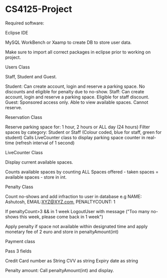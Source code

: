 # CS4125-Project

Required software: 

Eclipse IDE 

MySQL WorkBench or Xaamp to create DB to store user data. 

Make sure to import all correct packages in eclipse prior to working on project. 


Users Class

Staff, Student and Guest. 

Student: Can create account, login and reserve a parking space. No discounts and eligible for penalty due to no-show.
Staff: Can create account, login and reserve a parking space. Eligible for staff discount.
Guest: Sponsored access only. Able to view available spaces. Cannot reserve. 

Reservation Class

Reserve parking space for: 1 hour, 2 hours or ALL day (24 hours) 
Filter spaces by category: Student or Staff (Colour coded, blue for staff, green for student)
Calls LiveCounter class to display parking space counter in real-time (refresh interval of 1 second)

LiveCounter Class

Display current available spaces.

Counts available spaces by counting ALL Spaces offered - taken spaces = available spaces - store in int.

Penalty Class

Count no-shows and add infraction to user in database e.g NAME: Ashutosh, EMAIL:XYZ@XYZ.com, PENALTYCOUNT: 1

If penaltyCount>3 && in 1 week 
        LogoutUser with message ("Too many no-shows this week, please come back in 1 week")
        
Apply penalty if space not available within designated time and apply monetary fee of 2 euro and store in penaltyAmount(int)

Payment class

Pass 3 fields

Credit Card number as String 
CVV as string
Expiry date as string

Penalty amount: Call penaltyAmount(int) and display. 


